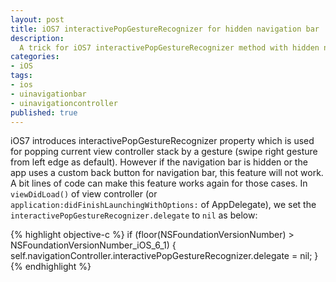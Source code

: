 ```yaml
---
layout: post
title: iOS7 interactivePopGestureRecognizer for hidden navigation bar
description:
  A trick for iOS7 interactivePopGestureRecognizer method with hidden navigation bar.
categories:
- iOS
tags:
- ios
- uinavigationbar
- uinavigationcontroller
published: true
---
```


iOS7 introduces interactivePopGestureRecognizer property which is used for popping current view controller stack by a gesture (swipe right gesture from left edge as default). However if the navigation bar is hidden or the app uses a custom back button for navigation bar, this feature will not work. A bit lines of code can make this feature works again for those cases. In `viewDidLoad()` of view controller (or `application:didFinishLaunchingWithOptions:` of AppDelegate), we set the `interactivePopGestureRecognizer.delegate` to `nil` as below:

{% highlight objective-c %}
if (floor(NSFoundationVersionNumber) > NSFoundationVersionNumber_iOS_6_1) {
  self.navigationController.interactivePopGestureRecognizer.delegate = nil;
}
{% endhighlight %}
